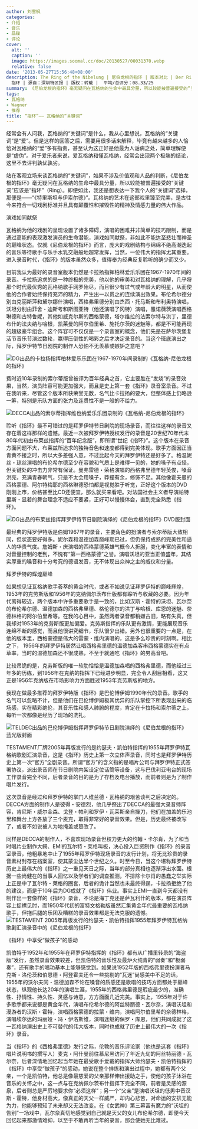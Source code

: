 ```yaml
---
author: 刘雪枫
categories:
- 介绍
- 音乐
- 品碟
- 评论
cover:
  alt: ''
  caption: ''
  image: https://images.soomal.cc/doc/20130527/00031370.webp
  relative: false
date: '2013-05-27T15:56:48+08:00'
description: The Ring of the Nibelung | 尼伯龙根的指环 | 版本对比 | Der Ring des Nibelungen |
  指环 | 源自：深圳特区报 | 版权：转载 |  平均/总评分：08.33/25
summary: 《尼伯龙根的指环》毫无疑问在瓦格纳的生命中最具分量，所以较能被普遍接受的“关键词”应该是“指环”（Ring）。庞大的戏剧结构与绵绵不绝高潮迭起的音乐等待歌手与乐手水乳交融般地超常发挥。进入录音时代，《指环》的版本虽然众多，值得奉为经典反复聆听的确少而又少。
tags:
- 瓦格纳
- Wagner
- 推荐
title: “指环”―― 瓦格纳的“关键词”
---
```


经常会有人问我，瓦格纳的“关键词”是什么，我从心里想说，瓦格纳的“关键词”是“爱”。但是这样的回答之后，需要用很多话来解释，毕竟有越来越多的人恰恰对瓦格纳的“爱”多有指责，甚至认为这正好是他最为人诟病之处，简单理解便是“虚伪”。对于爱乐者来说，爱瓦格纳和懂瓦格纳，经常会出现两个极端的结论，这里不去评判孰优孰劣。

站在客观立场来谈瓦格纳的“关键词”，如果不涉及价值观和人品的判断，《尼伯龙根的指环》毫无疑问在瓦格纳的生命中最具分量，所以较能被普遍接受的“关键词”应该是“指环”（Ring）。即便如此，我还是想表达一下我个人的“关键词”选择，那便是――“《特里斯坦与伊索尔德》”。瓦格纳的艺术在这部戏里臻至完美，是古往今来符合一切戏剧标准并且具有颠覆性和摧毁性的精神及情感力量的伟大作品。

演戏如同献祭

瓦格纳为他的戏剧的呈现设置了诸多障碍，演唱的困难并非简单的技巧限制，而是通过高能的表现激发演员的生命潜能，演戏如同献祭，非如此不能达至悲壮而神圣的巅峰状态。仅就《尼伯龙根的指环》而言，庞大的戏剧结构与绵绵不绝高潮迭起的音乐等待歌手与乐手水乳交融般地超常发挥，当然，一位伟大的指挥尤其重要。进入录音时代，《指环》的版本虽然众多，值得奉为经典反复聆听的确少而又少。

目前我认为最好的录音室版本仍然是卡拉扬指挥柏林爱乐乐团在1967-1970年间的录音。卡拉扬追求的是一种终极的完美，他以他的审美和对瓦格纳的理解，几乎将那个时代最优秀的瓦格纳歌手网罗殆尽，而且很少有过气或年龄大的明星，从而使他的合作者始终保持充沛的精力，产生出一以贯之的连续演出效果。布伦希尔德分别由克丽斯萍和黛尔娜什演唱，西格弗里德分别由杰西・托马斯和布利奥特演唱，沃坦分别由菲舍・迪斯考和斯图亚特（他还演唱了冈特）演唱，雅诺薇茨演唱西格琳德和古特鲁妮，其他如威克尔斯的西格蒙德，塔尔维拉的法索尔特与洪丁，里德布什的法夫纳与哈根，凯莱曼的阿尔伯里希、施托尔茨的迷魅等，都是不可能再现的超级豪华组合。这个阵容可不仅仅是一个录音室的概念，他们先是在萨尔茨堡复活节音乐节演过数轮，赢得压倒性的喝彩之后才决定录音的。当这个班底演出之际，拜罗伊特节日剧院的制作人恐怕不无羡慕或嫉妒之意吧？

![DG出品的卡拉扬指挥柏林爱乐乐团在1967-1970年间录制的《瓦格纳-尼伯龙根的指环》](https://images.soomal.cc/doc/20130527/00031369.webp)





费时近10年录制的索尔蒂版曾被评为百年经典之首，它主要胜在“发烧”的录音效果，当然，演员阵容可能更加强大，而且是史上第一套《指环》录音室录音。不过在我听来，尽管这个版本所获荣誉无数，名气比卡拉扬的要大，但整体感上仍略逊一筹，特别是乐队方面的张力及连贯性不是一般的不给力。

![DECCA出品的索尔蒂指挥维也纳爱乐乐团录制的《瓦格纳-尼伯龙根的指环》](https://images.soomal.cc/doc/20130527/00031370.webp)





聆听《指环》最不可错过的是拜罗伊特节日剧院的现场录音，而往往这样的录音又存在着这样那样的遗憾。最近一次被拜罗伊特授权发行的录音是20世纪70年代末80年代初由布莱兹指挥的“百年纪念版”，即所谓“世纪《指环》”。这个版本在录音方面问题不大，布莱兹所追求的独特音色和速度都得到完美体现。歌手方面因正当青黄不接之时，所以大多差强人意，不过比起今天的拜罗伊特还是好多了。格温妮丝・琼丝演唱的布伦希尔德至少在容貌和气质上是难得一见的，她的嗓子有点怪，但关键处的冲击力非常有保证。曼弗雷德・荣格演唱的西格弗里德年轻英俊，嗓音洪亮，充满青春朝气，只是不太会用嗓子，莽撞有余，修饰不足。其他像霍夫曼的西格蒙德、阿尔特梅耶的西格琳德恐怕都是视觉胜于听觉，正好这个版本的DVD刚刚上市，价格甚至比CD还便宜，那么就买来看吧。对法国社会主义者导演帕特里斯・显若的舞台理念不适应不要紧，正好可以慢慢体会，直到完全熟悉《指环》。

![DG出品的布莱兹指挥拜罗伊特节日剧院演绎的《尼伯龙根的指环》DVD版封面](https://images.soomal.cc/doc/20130527/00031371_01.webp)





最经典的拜罗伊特版是伯姆1967年的录音，主要角色的扮演者与索尔蒂版大致相同，但状态要好得多。妮尔森和温德加森巅峰期已过，但仍保持成熟的完美性和逼人的华贵气度。詹姆斯・庆演唱的西格蒙德英雄气概令人折服，变化丰富的表情和对音量控制的老到，不愧有“第一西格蒙德”之誉。演唱沃坦的亚当正值盛年，其结实厚重的嗓音和十分考究的德语发音，无不体现出众神之主的威仪和分量。

拜罗伊特的辉煌巅峰

如果想见证瓦格纳歌手荟萃的黄金时代，或者不如说见证拜罗伊特的巅峰辉煌，1953年的克劳斯版和1956年的克纳佩尔茨布什版都有聆听与收藏的必要。因为年代离得较近，两个版本中许多重要歌手是一致的，比如汉斯・霍特的沃坦、瓦尔奈的布伦希尔德、温德加森的西格弗里德、格伦德尔的洪丁与哈根、库恩的迷魅、奈德林格的阿尔伯里希等。在我的心目中，虽然两者录音都稍嫌古旧，略有失真，但我却对1953年的克劳斯版更加偏爱。克劳斯指挥的乐队更有激情，更能展现音乐连绵不断的感觉，而且他很讲究细节，乐队很少出错。另外也很重要的一点是，在他的版本里，西格蒙德是伟大的雷蒙・维内演唱的，这是多么珍贵的时刻啊。相比之下， 1956年的拜罗伊特居然让唱西格弗里德的温德加森客串西格蒙德实在有点草率，当时的温德加森还不很成熟，不至于就通吃《指环》的男高音吧。

比较吊诡的是，克劳斯版的唯一软肋恰恰是温德加森唱的西格弗里德，而他经过三年多的历练，到1956年在克纳的指挥下已经进步明显，完全令人刮目相看，这又正是1956年克纳版在市场影响力方面胜过1953年克劳斯版的地方。

我现在做最多推荐的拜罗伊特版《指环》是巴伦博伊姆1990年代的录音。歌手的名气可以忽略不计，但是他们在巴伦博伊姆极其优异的乐队掌控下所表现出来的临场感，实在精彩绝伦，其音乐性和感人肺腑的程度，肯定在卡拉扬和索尔蒂之上，每听一次都像是经历了现场的洗礼。

![TELDEC出品的巴伦博伊姆指挥拜罗伊特节日剧院演绎的《尼伯龙根的指环》蓝光版封面](https://images.soomal.cc/doc/20130527/00031372_01.webp)





TESTAMENT厂牌2005年再版发行的是约瑟夫・凯伯特指挥的1955年拜罗伊特瓦格纳歌剧汇演录音，这是《指环》历史上第一次立体声录音，同时也是拜罗伊特历史上第一次“官方”全剧录音。所谓“官方”的含义指的是唱片公司与拜罗伊特正式签署协议，派出录音师在节日剧院内架设定位话筒等设备，这与巴伐利亚电台的现场工作录音完全不同，后者录音的目的是为了存档及电台播放，而前者则是为了制作唱片发行。

这次录音是经过和拜罗伊特的掌门人维兰德・瓦格纳的艰苦谈判之后决定的。DECCA方面的制作人是彼得・安德烈，他几乎祭出了DECCA的最强大录音师阵容，肯尼斯・威尔金森、戈登・帕利和罗伊・瓦莱斯亲自操刀，他们在加盖的乐池里和舞台上方各放了三个麦克，取得非常好的录音效果。但是，历史最终被改写了，或者不如说被人为地掩盖或篡改了。

同样是DECCA的制作人，不喜欢现场录音但权力更大的约翰・卡尔肖，为了和当时唱片业制作大鳄、EMI的瓦尔特・莱格叫板，决心投入巨资制作《指环》的录音室录音，他粗暴地中止了1955年拜罗伊特现场录音的发行计划，将无比珍贵的录音素材封存在档案室，使其蒙尘达半个世纪之久。时至今日，当这个堪称拜罗伊特历史上最伟大的《指环》之一重见天日之际，当年的部分真相也逐渐浮出水面。根据一些尚健在的当事人回忆以及学者们的调查推测，不排除卡尔肖的愚蠢之举实际上正是中了瓦尔特・莱格的圈套，后者的诡计当然也未最终得逞，卡拉扬拒绝了他的建议，而是于10年后为DG成就了《指环》伟业。事实上EMI一直到今天都没有制作出一套像样的《指环》录音，不论是海丁克还是萨瓦利什的版本，都在演员阵容上捉襟见肘，而1950年代初的富特文格勒版虽然汇集黄金年代最重要的瓦格纳歌手，但拖后腿的乐团及糟糕的录音效果都是无法克服的遗憾。
![TESTAMENT 2005年再版发行的约瑟夫・凯伯特指挥1955年拜罗伊特瓦格纳歌剧汇演录音中的《尼伯龙根的指环》](https://images.soomal.cc/doc/20130527/00031374.webp)





《指环》中享受“做孩子”的感动

凯伯特于1952年和1955年在拜罗伊特指挥的《指环》都有从广播里转录的“海盗版”发行，虽然录音效果较差，但凯伯特的音乐性及最炉火纯青的“弱奏”和“极弱奏”，还有歌手的唱功基本上能够感觉到。如果说1952年版的西格弗里德扮演者马克斯・洛伦茨和伯恩德・阿登霍夫还令一些挑剔的“瓦迷”尚感美中不足的话，1955年的沃尔夫冈・温德加森不论在嗓音的质感还是歌唱的技巧方面都处于巅峰状态，纵观他长达20年的演唱生涯，1955年的西格弗里德是瑕疵最少的，准确性、抒情性、持久性、灵感与诗意，方方面面几近完美。事实上，1955年对于许多歌手都来说都是黄金年代，演唱布伦希尔德的阿丝特丽德・瓦尔奈，演唱沃坦和漫游者的汉斯・霍特，演唱西格蒙德的拉蒙・维内，演唱阿尔伯里希的奈德林格，演唱埃尔达的玛丽娅・冯・伊洛斯维，演唱迷魅的保罗・库恩，他们共同成就了这一瓦格纳演出史上不可替代的伟大版本，同时也成就了历史上最伟大的一次《指环》录音。

当《指环》的《西格弗里德》发行之际，伦敦的音乐评论家（他也是这套《指环》唱片说明书的撰写人）麦克・阿什曼前往慕尼黑访问了年近九旬的阿丝特丽德・瓦尔奈，后者深情地回忆起当年她在最受歌手爱戴的指挥大师约瑟夫・凯伯特指挥的《指环》中享受“做孩子”的感动，她说在整个排练和演出过程中，她都有两个父亲，一个是凯伯特，他总是像最慈爱的父亲那样伸出援助之手，使他的孩子沐浴在音乐的关怀之中，这一点与在克纳佩尔茨布什指挥下完全不同，前者是灵感的源泉，后者则总是严厉地要求你“必须这样”；另一个“父亲”是演唱沃坦的低男中音汉斯・霍特，他身材高大，像真正的天父一样威严，却内心悲苦，对命运的安排无能为力，他能够预知了未来却又无法改变。在《女武神》第三幕富有魔力的“沃坦的告别”一场戏中，瓦尔奈真切地感觉到自己就是天父的女儿布伦希尔德，即便今天回忆起来都激情难抑，以至于不敢再听当年的录音，那会使她无比难过。